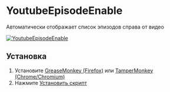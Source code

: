 # YoutubeEpisodeEnable

Автоматически отображает список эпизодов справа от видео

<a href="https://ibb.co/zPDDbgs"><img src="https://i.ibb.co/dkxx6vB/Screenshot-1.jpg" alt="YoutubeEpisodeEnable" border="0"></a>

## Установка

1. Установите [GreaseMonkey (Firefox)](https://addons.mozilla.org/ru/firefox/addon/greasemonkey/) или [TamperMonkey (Chrome/Chromium)](https://chrome.google.com/webstore/detail/tampermonkey/dhdgffkkebhmkfjojejmpbldmpobfkfo)
2. Нажмите [Установить скрипт](https://raw.github.com/ratmirslv/YoutubeEpisodeEnable/master/youtubeEpisodeEnable.js)
